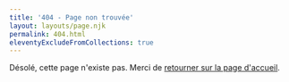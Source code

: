 ```yaml
---
title: '404 - Page non trouvée'
layout: layouts/page.njk
permalink: 404.html
eleventyExcludeFromCollections: true
---
```


Désolé, cette page n'existe pas. Merci de [retourner sur la page d'accueil](/).

